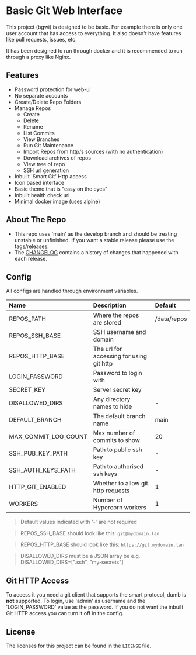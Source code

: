 # Basic Git Web Interface
This project (bgwi) is designed to be basic. For example there is only one user account that has access to everything. It also doesn't have features like pull requests, issues, etc.

It has been designed to run through docker and it is recommended to run through a proxy like Nginx.

## Features
- Password protection for web-ui
- No separate accounts
- Create/Delete Repo Folders
- Manage Repos
    - Create
    - Delete
    - Rename
    - List Commits
    - View Branches
    - Run Git Maintenance
    - Import Repos from http/s sources (with no authentication)
    - Download archives of repos
    - View tree of repo
    - SSH url generation
- Inbuilt 'Smart Git' Http access
- Icon based interface
- Basic theme that is "easy on the eyes"
- Inbuilt health check url
- Minimal docker image (uses alpine)

## About The Repo
- This repo uses 'main' as the develop branch and should be treating unstable or unfinished. If you want a stable release please use the tags/releases.
- The [CHANGELOG](CHANGELOG.md) contains a history of changes that happened with each release.

## Config
All configs are handled through environment variables.

| Name                 | Description                               | Default     |
|:---------------------|:------------------------------------------|:------------|
| REPOS_PATH           | Where the repos are stored                | /data/repos |
| REPOS_SSH_BASE       | SSH username and domain                   |             |
| REPOS_HTTP_BASE      | The url for accessing for using git http  |             |
| LOGIN_PASSWORD       | Password to login with                    |             |
| SECRET_KEY           | Server secret key                         |             |
| DISALLOWED_DIRS      | Any directory names to hide               | -           |
| DEFAULT_BRANCH       | The default branch name                   | main        |
| MAX_COMMIT_LOG_COUNT | Max number of commits to show             | 20          |
| SSH_PUB_KEY_PATH     | Path to public ssh key                    | -           |
| SSH_AUTH_KEYS_PATH   | Path to authorised ssh keys               | -           |
| HTTP_GIT_ENABLED     | Whether to allow git http requests        | 1           |
| WORKERS              | Number of Hypercorn workers               | 1           |

> Default values indicated with '-' are not required

> REPOS_SSH_BASE should look like this: `git@mydomain.lan`

> REPOS_HTTP_BASE should look like this: `https://git.mydomain.lan`

> DISALLOWED_DIRS must be a JSON array be e.g. DISALLOWED_DIRS=[".ssh", "my-secrets"]

## Git HTTP Access
To access it you need a git client that supports the smart protocol, dumb is **not** supported. To login, use 'admin' as username and the 'LOGIN_PASSWORD' value as the password. If you do not want the inbuilt Git HTTP access you can turn it off in the config.

## License
The licenses for this project can be found in the `LICENSE` file.
